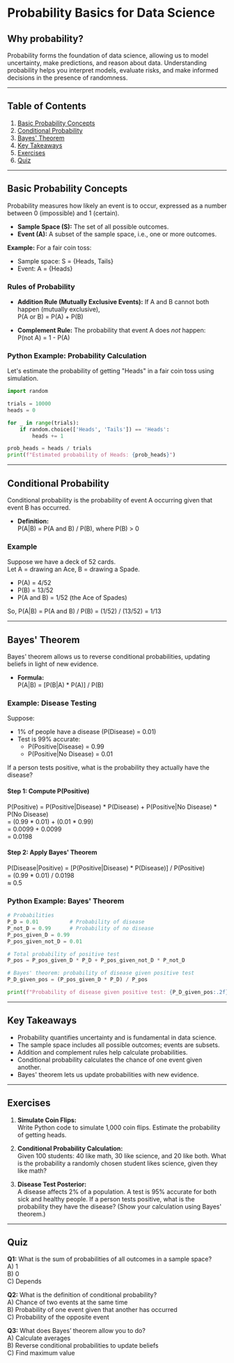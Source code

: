 # Probability Basics for Data Science

## Why probability?
Probability forms the foundation of data science, allowing us to model uncertainty, make predictions, and reason about data. Understanding probability helps you interpret models, evaluate risks, and make informed decisions in the presence of randomness.

---

## Table of Contents

1. [Basic Probability Concepts](#basic-probability-concepts)
2. [Conditional Probability](#conditional-probability)
3. [Bayes' Theorem](#bayes-theorem)
4. [Key Takeaways](#key-takeaways)
5. [Exercises](#exercises)
6. [Quiz](#quiz)

---

## Basic Probability Concepts

Probability measures how likely an event is to occur, expressed as a number between 0 (impossible) and 1 (certain).

- **Sample Space (S):** The set of all possible outcomes.
- **Event (A):** A subset of the sample space, i.e., one or more outcomes.

**Example:** For a fair coin toss:
- Sample space: S = {Heads, Tails}
- Event: A = {Heads}

### Rules of Probability

- **Addition Rule (Mutually Exclusive Events):**
  If A and B cannot both happen (mutually exclusive),  
  P(A or B) = P(A) + P(B)

- **Complement Rule:**
  The probability that event A does *not* happen:  
  P(not A) = 1 - P(A)

### Python Example: Probability Calculation

Let's estimate the probability of getting "Heads" in a fair coin toss using simulation.

```python
import random

trials = 10000
heads = 0

for _ in range(trials):
    if random.choice(['Heads', 'Tails']) == 'Heads':
        heads += 1

prob_heads = heads / trials
print(f"Estimated probability of Heads: {prob_heads}")
```

---

## Conditional Probability

Conditional probability is the probability of event A occurring given that event B has occurred.

- **Definition:**  
  P(A|B) = P(A and B) / P(B), where P(B) > 0

### Example

Suppose we have a deck of 52 cards.  
Let A = drawing an Ace, B = drawing a Spade.

- P(A) = 4/52
- P(B) = 13/52
- P(A and B) = 1/52 (the Ace of Spades)

So,
P(A|B) = P(A and B) / P(B) = (1/52) / (13/52) = 1/13

---

## Bayes' Theorem

Bayes' theorem allows us to reverse conditional probabilities, updating beliefs in light of new evidence.

- **Formula:**  
  P(A|B) = [P(B|A) * P(A)] / P(B)

### Example: Disease Testing

Suppose:
- 1% of people have a disease (P(Disease) = 0.01)
- Test is 99% accurate:  
  - P(Positive|Disease) = 0.99  
  - P(Positive|No Disease) = 0.01

If a person tests positive, what is the probability they actually have the disease?

#### Step 1: Compute P(Positive)
P(Positive) = P(Positive|Disease) * P(Disease) + P(Positive|No Disease) * P(No Disease)  
= (0.99 * 0.01) + (0.01 * 0.99)  
= 0.0099 + 0.0099  
= 0.0198

#### Step 2: Apply Bayes' Theorem
P(Disease|Positive) = [P(Positive|Disease) * P(Disease)] / P(Positive)  
= (0.99 * 0.01) / 0.0198  
≈ 0.5

### Python Example: Bayes' Theorem

```python
# Probabilities
P_D = 0.01          # Probability of disease
P_not_D = 0.99      # Probability of no disease
P_pos_given_D = 0.99
P_pos_given_not_D = 0.01

# Total probability of positive test
P_pos = P_pos_given_D * P_D + P_pos_given_not_D * P_not_D

# Bayes' theorem: probability of disease given positive test
P_D_given_pos = (P_pos_given_D * P_D) / P_pos

print(f"Probability of disease given positive test: {P_D_given_pos:.2f}")
```

---

## Key Takeaways

- Probability quantifies uncertainty and is fundamental in data science.
- The sample space includes all possible outcomes; events are subsets.
- Addition and complement rules help calculate probabilities.
- Conditional probability calculates the chance of one event given another.
- Bayes' theorem lets us update probabilities with new evidence.

---

## Exercises

1. **Simulate Coin Flips:**  
   Write Python code to simulate 1,000 coin flips. Estimate the probability of getting heads.

2. **Conditional Probability Calculation:**  
   Given 100 students: 40 like math, 30 like science, and 20 like both. What is the probability a randomly chosen student likes science, given they like math?

3. **Disease Test Posterior:**  
   A disease affects 2% of a population. A test is 95% accurate for both sick and healthy people. If a person tests positive, what is the probability they have the disease? (Show your calculation using Bayes' theorem.)

---

## Quiz

**Q1:** What is the sum of probabilities of all outcomes in a sample space?  
A) 1  
B) 0  
C) Depends  

**Q2:** What is the definition of conditional probability?  
A) Chance of two events at the same time  
B) Probability of one event given that another has occurred  
C) Probability of the opposite event  

**Q3:** What does Bayes’ theorem allow you to do?  
A) Calculate averages  
B) Reverse conditional probabilities to update beliefs  
C) Find maximum value